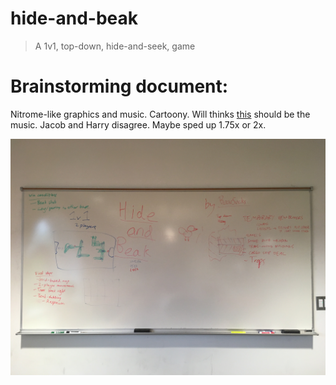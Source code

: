 # hide-and-beak

> A 1v1, top-down, hide-and-seek, game

# Brainstorming document:

Nitrome-like graphics and music. Cartoony. Will thinks [this](https://www.youtube.com/watch?v=JDsmgYRh6nA) should be the music. Jacob and Harry disagree. Maybe sped up 1.75x or 2x.

![A whiteboard with images and notes](/ideas/IMG_5164.JPG)
